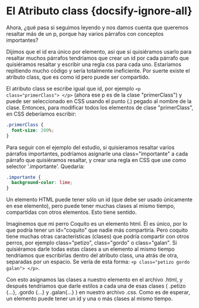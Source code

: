 # El Atributo class {docsify-ignore-all}

Ahora, ¿qué pasa si seguimos leyendo y nos damos cuenta que queremos resaltar más de un p, porque hay varios párrafos con conceptos importantes?

Dijimos que el id era único por elemento, asi que si quisiéramos usarlo para resaltar muchos párrafos tendríamos que crear un id por cada párrafo que quisiéramos resaltar y escribir una regla css para cada uno. Estaríamos repitiendo mucho código y sería totalmente ineficiente. Por suerte existe el atributo class, que es como id pero puede ser compartido.

El atributo class se escribe igual que id, por ejemplo `<p class="primerClass"> </p>` (ahora ese p es de la clase "primerClass") y puede ser seleccionado en CSS usando el punto (.) pegado al nombre de la clase. Entonces, para modificar todos los elementos de clase "primerClass", en CSS deberíamos escribir:

```css
.primerClass {
  font-size: 200%;
}
```

Para seguir con el ejemplo del estudio, si quisieramos resaltar varios párrafos importantes, podríamos asignarle una class="importante" a cada párrafo que quisiéramos resaltar, y crear una regla en CSS que use como selector '.importante'. Quedaría:

```css
.importante {
  background-color: lime;
}
```

Un elemento HTML puede tener sólo un id (que debe ser usado únicamente en ese elemento), pero puede tener muchas clases al mismo tiempo, compartidas con otros elementos. Esto tiene sentido.

Imaginemos que mi perro Coquito es un elemento html. Él es único, por lo que podría tener un id="coquito" que nadie más compartiría. Pero coquito tiene muchas otras características (clases) que podría compartir con otros perros, por ejemplo class="petizo", class="gordo" o class="galan". Si quisiéramos darle todas estas clases a un elemento al mismo tiempo tendríamos que escribirlas dentro del atributo class, una atrás de otra, separadas por un espacio. Se vería de esta forma: `<p class="petizo gordo galan"> </p>`.

Con esto asignamos las clases a nuestro elemento en el archivo .html, y después tendríamos que darle estilos a cada una de esas clases ( .petizo {…}, .gordo {…} y .galan{…} ) en nuestro archivo .css. Como es de esperar, un elemento puede tener un id y una o más clases al mismo tiempo.
